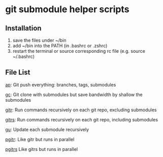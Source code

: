 # git submodule helper scripts

## Installation
1. save the files under ~/bin
2. add ~/bin into the PATH (in .bashrc or .zshrc)
3. restart the terminal or source corresponding rc file (e.g. source ~/.bashrc)

## File List

[ap](./ap):
Git push everything: branches, tags, submodules

[gc](./gc):
Git clone with submodules but save bandwidth by shallow the submodules

[gitr](./gitr):
Run commands recursively on each git repo, excluding submodules

[gitrs](./gitrs):
Run commands recursively on each git repo, including submodules

[gu](./gu):
Update each submodule recursively

[pgitr](./pgitr):
Like gitr but runs in parallel

[pgitrs](./pgitrs)
Like gitrs but runs in parallel
